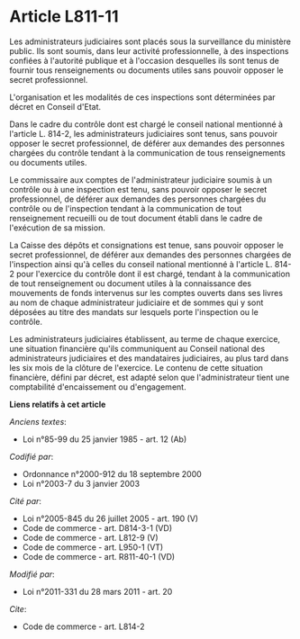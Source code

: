 # Article L811-11

Les administrateurs judiciaires sont placés sous la surveillance du ministère public. Ils sont soumis, dans leur activité
professionnelle, à des inspections confiées à l'autorité publique et à l'occasion desquelles ils sont tenus de fournir tous
renseignements ou documents utiles sans pouvoir opposer le secret professionnel.

L'organisation et les modalités de ces inspections sont déterminées par décret en Conseil d'Etat. 

Dans le cadre du contrôle dont est chargé le conseil national mentionné à l'article L. 814-2, les administrateurs judiciaires
sont tenus, sans pouvoir opposer le secret professionnel, de déférer aux demandes des personnes chargées du contrôle tendant
à la communication de tous renseignements ou documents utiles. 

Le commissaire aux comptes de l'administrateur judiciaire soumis à un contrôle ou à une inspection est tenu, sans pouvoir
opposer le secret professionnel, de déférer aux demandes des personnes chargées du contrôle ou de l'inspection tendant à la
communication de tout renseignement recueilli ou de tout document établi dans le cadre de l'exécution de sa mission. 

La Caisse des dépôts et consignations est tenue, sans pouvoir opposer le secret professionnel, de déférer aux demandes des
personnes chargées de l'inspection ainsi qu'à celles du conseil national mentionné à l'article L. 814-2 pour l'exercice du
contrôle dont il est chargé, tendant à la communication de tout renseignement ou document utiles à la connaissance des
mouvements de fonds intervenus sur les comptes ouverts dans ses livres au nom de chaque administrateur judiciaire et de
sommes qui y sont déposées au titre des mandats sur lesquels porte l'inspection ou le contrôle. 

Les administrateurs judiciaires établissent, au terme de chaque exercice, une situation financière qu'ils communiquent au
Conseil national des administrateurs judiciaires et des mandataires judiciaires, au plus tard dans les six mois de la clôture
de l'exercice. Le contenu de cette situation financière, défini par décret, est adapté selon que l'administrateur tient une
comptabilité d'encaissement ou d'engagement.

**Liens relatifs à cet article**

_Anciens textes_:

  - Loi n°85-99 du 25 janvier 1985 - art. 12 (Ab)

_Codifié par_:

  - Ordonnance n°2000-912 du 18 septembre 2000
  - Loi n°2003-7 du 3 janvier 2003

_Cité par_:

  - Loi n°2005-845 du 26 juillet 2005 - art. 190 (V)
  - Code de commerce - art. D814-3-1 (VD)
  - Code de commerce - art. L812-9 (V)
  - Code de commerce - art. L950-1 (VT)
  - Code de commerce - art. R811-40-1 (VD)

_Modifié par_:

  - Loi n°2011-331 du 28 mars 2011 - art. 20

_Cite_:

  - Code de commerce - art. L814-2
